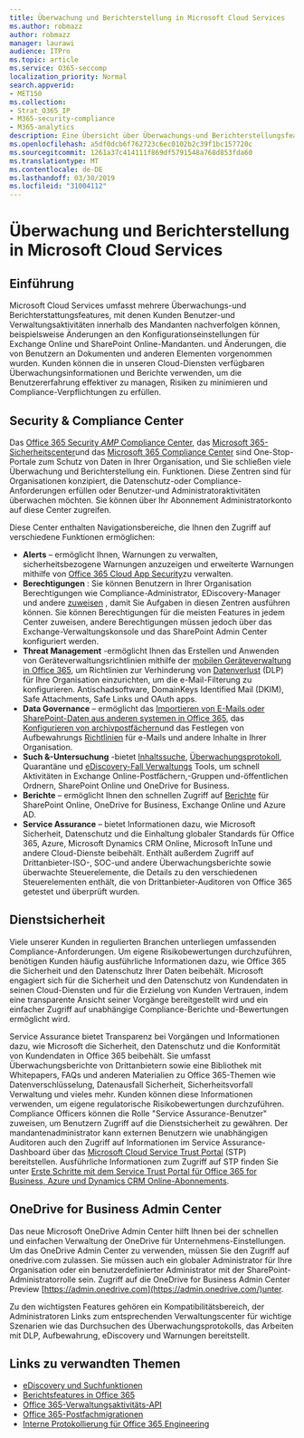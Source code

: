 ```yaml
---
title: Überwachung und Berichterstellung in Microsoft Cloud Services
ms.author: robmazz
author: robmazz
manager: laurawi
audience: ITPro
ms.topic: article
ms.service: O365-seccomp
localization_priority: Normal
search.appverid:
- MET150
ms.collection:
- Strat_O365_IP
- M365-security-compliance
- M365-analytics
description: Eine Übersicht über Überwachungs-und Berichterstellungsfeatures in Office 365, Microsoft 365 und Service Assurance.
ms.openlocfilehash: a5df0dcb6f762723c6ec0102b2c39f1bc157720c
ms.sourcegitcommit: 1261a37c414111f869df5791548a768d853fda60
ms.translationtype: MT
ms.contentlocale: de-DE
ms.lasthandoff: 03/30/2019
ms.locfileid: "31004112"
---
```

# <a name="auditing-and-reporting-in-microsoft-cloud-services"></a>Überwachung und Berichterstellung in Microsoft Cloud Services

## <a name="introduction"></a>Einführung
Microsoft Cloud Services umfasst mehrere Überwachungs-und Berichterstattungsfeatures, mit denen Kunden Benutzer-und Verwaltungsaktivitäten innerhalb des Mandanten nachverfolgen können, beispielsweise Änderungen an den Konfigurationseinstellungen für Exchange Online und SharePoint Online-Mandanten. und Änderungen, die von Benutzern an Dokumenten und anderen Elementen vorgenommen wurden. Kunden können die in unseren Cloud-Diensten verfügbaren Überwachungsinformationen und Berichte verwenden, um die Benutzererfahrung effektiver zu managen, Risiken zu minimieren und Compliance-Verpflichtungen zu erfüllen.

## <a name="security--compliance-centers"></a>Security & Compliance Center
Das [Office 365 Security _AMP_ Compliance Center](https://protection.office.com), das [Microsoft 365-Sicherheitscenter](https://security.microsoft.com)und das [Microsoft 365 Compliance Center](https://compliance.microsoft.com) sind One-Stop-Portale zum Schutz von Daten in Ihrer Organisation, und Sie schließen viele Überwachung und Berichterstellung ein. Funktionen. Diese Zentren sind für Organisationen konzipiert, die Datenschutz-oder Compliance-Anforderungen erfüllen oder Benutzer-und Administratoraktivitäten überwachen möchten. Sie können über Ihr Abonnement Administratorkonto auf diese Center zugreifen.

Diese Center enthalten Navigationsbereiche, die Ihnen den Zugriff auf verschiedene Funktionen ermöglichen:
- **Alerts** – ermöglicht Ihnen, Warnungen zu verwalten, sicherheitsbezogene Warnungen anzuzeigen und erweiterte Warnungen mithilfe von [Office 365 Cloud App Security](https://docs.microsoft.com/en-us/Office365/SecurityCompliance/office-365-cas-overview)zu verwalten. 
- **Berechtigungen** : Sie können Benutzern in Ihrer Organisation Berechtigungen wie Compliance-Administrator, EDiscovery-Manager und andere [zuweisen](https://support.office.com/article/Give-users-access-to-the-Office-365-Security-Compliance-Center-2cfce2c8-20c5-47f9-afc4-24b059c1bd76) , damit Sie Aufgaben in diesen Zentren ausführen können. Sie können Berechtigungen für die meisten Features in jedem Center zuweisen, andere Berechtigungen müssen jedoch über das Exchange-Verwaltungskonsole und das SharePoint Admin Center konfiguriert werden.
- **Threat Management** -ermöglicht Ihnen das Erstellen und Anwenden von Geräteverwaltungsrichtlinien mithilfe der [mobilen Geräteverwaltung in Office 365](https://support.office.com/article/Overview-of-Mobile-Device-Management-for-Office-365-faa7d8e5-645d-4d59-839c-c8d4c1869e4a), um Richtlinien zur Verhinderung von [Datenverlust](https://support.office.com/article/Overview-of-data-loss-prevention-policies-1966b2a7-d1e2-4d92-ab61-42efbb137f5e) (DLP) für Ihre Organisation einzurichten, um die e-Mail-Filterung zu konfigurieren. Antischadsoftware, DomainKeys Identified Mail (DKIM), Safe Attachments, Safe Links und OAuth apps.
- **Data Governance** – ermöglicht das [Importieren von E-Mails oder SharePoint-Daten aus anderen systemen in Office 365](https://support.office.com/article/Import-PST-files-or-SharePoint-data-to-Office-365-ba688e0a-0fcb-4bd7-8e57-2b669564ea84), das [Konfigurieren von archivpostfächern](https://support.office.com/article/Enable-archive-mailboxes-in-the-Office-365-Security-Compliance-Center-268a109e-7843-405b-bb3d-b9393b2342ce)und das Festlegen von Aufbewahrungs [Richtlinien](https://support.office.com/article/Retention-in-the-Office-365-Security-Compliance-Center-2a0fc432-f18c-45aa-a539-30ab035c608c) für e-Mails und andere Inhalte in Ihrer Organisation.
- **Such &-Untersuchung** -bietet [Inhaltssuche](https://support.office.com/article/Run-a-Content-Search-in-the-Office-365-Security-Compliance-Center-61852fd9-fe8a-4880-a339-cb19ed3bff4a), [Überwachungsprotokoll](https://support.office.com/article/Search-the-audit-log-in-the-Office-365-Security-Compliance-Center-0d4d0f35-390b-4518-800e-0c7ec95e946c), Quarantäne und [eDiscovery-Fall Verwaltungs](https://support.office.com/article/Manage-eDiscovery-cases-in-the-Office-365-Security-Compliance-Center-edea80d6-20a7-40fb-b8c4-5e8c8395f6da) Tools, um schnell Aktivitäten in Exchange Online-Postfächern,-Gruppen und-öffentlichen Ordnern, SharePoint Online und OneDrive for Business.
- **Berichte** – ermöglicht Ihnen den schnellen Zugriff auf [Berichte](https://support.office.com/article/Reports-in-the-Office-365-Security-Compliance-Center-7acd33ce-1ec8-49fb-b625-43bac7b58c5a) für SharePoint Online, OneDrive for Business, Exchange Online und Azure AD.
- **Service Assurance** – bietet Informationen dazu, wie Microsoft Sicherheit, Datenschutz und die Einhaltung globaler Standards für Office 365, Azure, Microsoft Dynamics CRM Online, Microsoft InTune und andere Cloud-Dienste beibehält. Enthält außerdem Zugriff auf Drittanbieter-ISO-, SOC-und andere Überwachungsberichte sowie überwachte Steuerelemente, die Details zu den verschiedenen Steuerelementen enthält, die von Drittanbieter-Auditoren von Office 365 getestet und überprüft wurden.

## <a name="service-assurance"></a>Dienstsicherheit
Viele unserer Kunden in regulierten Branchen unterliegen umfassenden Compliance-Anforderungen. Um eigene Risikobewertungen durchzuführen, benötigen Kunden häufig ausführliche Informationen dazu, wie Office 365 die Sicherheit und den Datenschutz Ihrer Daten beibehält. Microsoft engagiert sich für die Sicherheit und den Datenschutz von Kundendaten in seinen Cloud-Diensten und für die Erzielung von Kunden Vertrauen, indem eine transparente Ansicht seiner Vorgänge bereitgestellt wird und ein einfacher Zugriff auf unabhängige Compliance-Berichte und-Bewertungen ermöglicht wird.

Service Assurance bietet Transparenz bei Vorgängen und Informationen dazu, wie Microsoft die Sicherheit, den Datenschutz und die Konformität von Kundendaten in Office 365 beibehält. Sie umfasst Überwachungsberichte von Drittanbietern sowie eine Bibliothek mit Whitepapers, FAQs und anderen Materialien zu Office 365-Themen wie Datenverschlüsselung, Datenausfall Sicherheit, Sicherheitsvorfall Verwaltung und vieles mehr. Kunden können diese Informationen verwenden, um eigene regulatorische Risikobewertungen durchzuführen. Compliance Officers können die Rolle "Service Assurance-Benutzer" zuweisen, um Benutzern Zugriff auf die Dienstsicherheit zu gewähren. Der mandantenadministrator kann externen Benutzern wie unabhängigen Auditoren auch den Zugriff auf Informationen im Service Assurance-Dashboard über das [Microsoft Cloud Service Trust Portal](http://aka.ms/STP) (STP) bereitstellen. Ausführliche Informationen zum Zugriff auf STP finden Sie unter [Erste Schritte mit dem Service Trust Portal für Office 365 for Business, Azure und Dynamics CRM Online-Abonnements](http://aka.ms/STPHelp).

## <a name="onedrive-for-business-admin-center"></a>OneDrive for Business Admin Center
Das neue Microsoft OneDrive Admin Center hilft Ihnen bei der schnellen und einfachen Verwaltung der OneDrive für Unternehmens-Einstellungen. Um das OneDrive Admin Center zu verwenden, müssen Sie den Zugriff auf onedrive.com zulassen. Sie müssen auch ein globaler Administrator für Ihre Organisation oder ein benutzerdefinierter Administrator mit der SharePoint-Administratorrolle sein. Zugriff auf die OneDrive for Business Admin Center Preview [https://admin.onedrive.com](https://admin.onedrive.com/)unter.

Zu den wichtigsten Features gehören ein Kompatibilitätsbereich, der Administratoren Links zum entsprechenden Verwaltungscenter für wichtige Szenarien wie das Durchsuchen des Überwachungsprotokolls, das Arbeiten mit DLP, Aufbewahrung, eDiscovery und Warnungen bereitstellt.

## <a name="related-links"></a>Links zu verwandten Themen
- [eDiscovery und Suchfunktionen](office-365-ediscovery-and-search-features.md)
- [Berichtsfeatures in Office 365](office-365-reporting-features.md)
- [Office 365-Verwaltungsaktivitäts-API](office-365-management-activity-api.md)
- [Office 365-Postfachmigrationen](office-365-mailbox-migrations.md)
- [Interne Protokollierung für Office 365 Engineering](office-365-internal-logging.md)